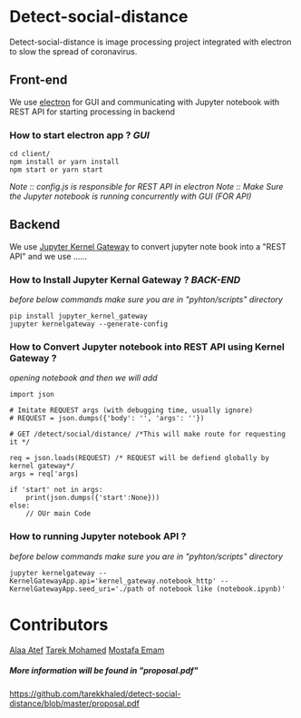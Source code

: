 # Detect-social-distance
Detect-social-distance is image processing project integrated with electron to slow the spread of coronavirus.

## Front-end
We use [electron](https://www.electronjs.org/) for GUI and communicating with Jupyter notebook with REST API for starting processing in backend 

### How to start electron app ? _GUI_

```
cd client/
npm install or yarn install 
npm start or yarn start

```
_Note :: config.js is responsible for REST API in electron_
_Note :: Make Sure the Jupyter notebook is running concurrently with GUI (FOR API)_

## Backend
We use [Jupyter Kernel Gateway](https://github.com/jupyter/kernel_gateway) to convert jupyter 
note book into a "REST API" and we use ......


### How to Install Jupyter Kernal Gateway ? _BACK-END_

_before below commands make sure you are in "pyhton/scripts" directory_
```
pip install jupyter_kernel_gateway
jupyter kernelgateway --generate-config
```


### How to Convert Jupyter notebook into REST API using Kernel Gateway ?
_opening notebook and then we will add_
```first cell
import json
```

```
# Imitate REQUEST args (with debugging time, usually ignore)
# REQUEST = json.dumps({'body': '', 'args': ''})
```
```
# GET /detect/social/distance/ /*This will make route for requesting it */

req = json.loads(REQUEST) /* REQUEST will be defiend globally by kernel gateway*/
args = req['args]

if 'start' not in args:
    print(json.dumps({'start':None}))
else:
    // OUr main Code
```

### How to running Jupyter notebook API ?
_before below commands make sure you are in "pyhton/scripts" directory_

```
jupyter kernelgateway --KernelGatewayApp.api='kernel_gateway.notebook_http' --KernelGatewayApp.seed_uri='./path of notebook like (notebook.ipynb)'

```

# Contributors 
[Alaa Atef](https://github.com/Alaa-Atef)
[Tarek Mohamed](https://github.com/Tarekmohamed97)
[Mostafa Emam](https://github.com/mostafaahmedemam)


##### More information will be found in "proposal.pdf"
https://github.com/tarekkhaled/detect-social-distance/blob/master/proposal.pdf




